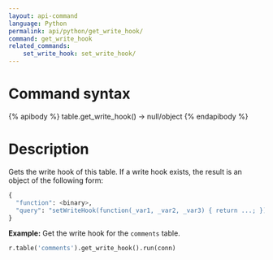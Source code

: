 ```yaml
---
layout: api-command
language: Python
permalink: api/python/get_write_hook/
command: get_write_hook
related_commands:
    set_write_hook: set_write_hook/
---
```


# Command syntax #

{% apibody %}
table.get_write_hook() &rarr; null/object
{% endapibody %}

# Description #

Gets the write hook of this table. If a write hook exists, the result is an object of the following form:

```py
{
  "function": <binary>,
  "query": "setWriteHook(function(_var1, _var2, _var3) { return ...; })",
}
```

__Example:__ Get the write hook for the `comments` table.

```py
r.table('comments').get_write_hook().run(conn)
```
